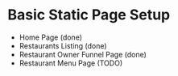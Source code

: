 # Basic Static Page Setup 
- Home Page (done)
- Restaurants Listing (done)
- Restaurant Owner Funnel Page (done)
- Restaurant Menu Page (TODO)